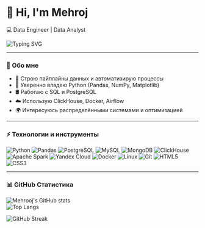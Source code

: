# 👋 Hi, I'm Mehroj  

💻 Data Engineer | Data Analyst   

<img src="https://readme-typing-svg.herokuapp.com?color=%23F75C7E&lines=Data+Engineer;Python+Enthusiast&center=true&width=500&height=50" alt="Typing SVG" />

---

### 🚀 Обо мне
- 🔧 Строю пайплайны данных и автоматизирую процессы  
- 🐍 Уверенно владею Python (Pandas, NumPy, Matplotlib)  
- 🛢 Работаю с SQL и PostgreSQL  
- ☁️ Использую ClickHouse, Docker, Airflow  
- 🌍 Интересуюсь распределёнными системами и оптимизацией

---

### ⚡️ Технологии и инструменты
![Python](https://img.shields.io/badge/Python-3776AB?style=for-the-badge&logo=python&logoColor=white)
![Pandas](https://img.shields.io/badge/Pandas-150458?style=for-the-badge&logo=pandas&logoColor=white)
![PostgreSQL](https://img.shields.io/badge/PostgreSQL-316192?style=for-the-badge&logo=postgresql&logoColor=white)
![MySQL](https://img.shields.io/badge/MySQL-005C84?style=for-the-badge&logo=mysql&logoColor=white)
![MongoDB](https://img.shields.io/badge/MongoDB-47A248?style=for-the-badge&logo=mongodb&logoColor=white)
![ClickHouse](https://img.shields.io/badge/ClickHouse-FFCC01?style=for-the-badge&logo=clickhouse&logoColor=black)
![Apache Spark](https://img.shields.io/badge/Apache_Spark-E25A1C?style=for-the-badge&logo=apachespark&logoColor=white)
![Yandex Cloud](https://img.shields.io/badge/Yandex_Cloud-FF0000?style=for-the-badge&logo=yandex&logoColor=white)
![Docker](https://img.shields.io/badge/Docker-2496ED?style=for-the-badge&logo=docker&logoColor=white)
![Linux](https://img.shields.io/badge/Linux-FCC624?style=for-the-badge&logo=linux&logoColor=black)
![Git](https://img.shields.io/badge/Git-F05032?style=for-the-badge&logo=git&logoColor=white)
![HTML5](https://img.shields.io/badge/HTML5-E34F26?style=for-the-badge&logo=html5&logoColor=white)
![CSS3](https://img.shields.io/badge/CSS3-1572B6?style=for-the-badge&logo=css3&logoColor=white)


---

### 📊 GitHub Статистика
![Mehrooj's GitHub stats](https://github-readme-stats.vercel.app/api?username=immehroj&show_icons=true&theme=radical)  
![Top Langs](https://github-readme-stats.vercel.app/api/top-langs/?username=immehroj&layout=compact&theme=radical)  

![GitHub Streak](https://streak-stats.demolab.com?user=immehroj&theme=radical)

